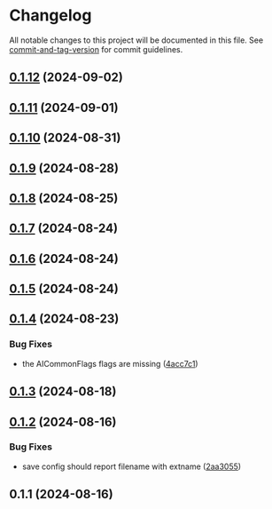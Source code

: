 # Changelog

All notable changes to this project will be documented in this file. See [commit-and-tag-version](https://github.com/absolute-version/commit-and-tag-version) for commit guidelines.

## [0.1.12](https://github.com/offline-ai/cli-plugin-cmd-config.js/compare/v0.1.11...v0.1.12) (2024-09-02)

## [0.1.11](https://github.com/offline-ai/cli-plugin-cmd-config.js/compare/v0.1.10...v0.1.11) (2024-09-01)

## [0.1.10](https://github.com/offline-ai/cli-plugin-cmd-config.js/compare/v0.1.9...v0.1.10) (2024-08-31)

## [0.1.9](https://github.com/offline-ai/cli-plugin-cmd-config.js/compare/v0.1.8...v0.1.9) (2024-08-28)

## [0.1.8](https://github.com/offline-ai/cli-plugin-cmd-config.js/compare/v0.1.7...v0.1.8) (2024-08-25)

## [0.1.7](https://github.com/offline-ai/cli-plugin-cmd-config.js/compare/v0.1.6...v0.1.7) (2024-08-24)

## [0.1.6](https://github.com/offline-ai/cli-plugin-cmd-config.js/compare/v0.1.5...v0.1.6) (2024-08-24)

## [0.1.5](https://github.com/offline-ai/cli-plugin-cmd-config.js/compare/v0.1.4...v0.1.5) (2024-08-24)

## [0.1.4](https://github.com/offline-ai/cli-plugin-cmd-config.js/compare/v0.1.3...v0.1.4) (2024-08-23)


### Bug Fixes

* the AICommonFlags flags are missing ([4acc7c1](https://github.com/offline-ai/cli-plugin-cmd-config.js/commit/4acc7c13cb32769921d625a48e71f37aac122b39))

## [0.1.3](https://github.com/offline-ai/cli-plugin-cmd-config.js/compare/v0.1.2...v0.1.3) (2024-08-18)

## [0.1.2](https://github.com/offline-ai/cli-plugin-cmd-config.js/compare/v0.1.1...v0.1.2) (2024-08-16)


### Bug Fixes

* save config should report filename with extname ([2aa3055](https://github.com/offline-ai/cli-plugin-cmd-config.js/commit/2aa3055e25e5b001f57520749ae40cec129e354b))

## 0.1.1 (2024-08-16)

